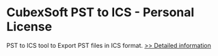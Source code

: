 # CubexSoft PST to ICS - Personal License
PST to ICS tool to Export PST files in ICS format.
[>> Detailed information](https://secure.shareit.com/shareit/product.html?productid=300768836&affiliateid=200057808)